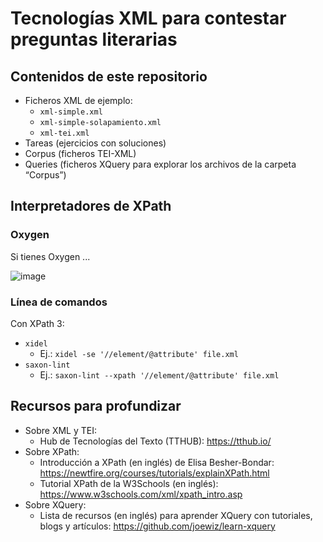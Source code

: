 # Tecnologías XML para contestar preguntas literarias

## Contenidos de este repositorio
- Ficheros XML de ejemplo: 
  - `xml-simple.xml`
  - `xml-simple-solapamiento.xml`
  - `xml-tei.xml`
- Tareas (ejercicios con soluciones)
- Corpus (ficheros TEI-XML)
- Queries (ficheros XQuery para explorar los archivos de la carpeta “Corpus”)

## Interpretadores de XPath

### Oxygen

Si tienes Oxygen ...

![image](https://user-images.githubusercontent.com/8516387/190921549-359a7e6d-ad4d-4147-94c4-509bbf567ef9.png)


### Línea de comandos
Con XPath 3:
- `xidel`
  - Ej.: `xidel -se '//element/@attribute' file.xml`
- `saxon-lint`
  - Ej.: `saxon-lint --xpath '//element/@attribute' file.xml`
  
## Recursos para profundizar
- Sobre XML y TEI:
  - Hub de Tecnologías del Texto (TTHUB): https://tthub.io/ 
- Sobre XPath:
  - Introducción a XPath (en inglés) de Elisa Besher-Bondar: https://newtfire.org/courses/tutorials/explainXPath.html 
  - Tutorial XPath de la W3Schools (en inglés): https://www.w3schools.com/xml/xpath_intro.asp 
- Sobre XQuery:
  - Lista de recursos (en inglés) para aprender XQuery con tutoriales, blogs y artículos: https://github.com/joewiz/learn-xquery 

